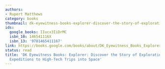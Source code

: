 ```yaml
---
authors:
- Rupert Matthews
category: books
thumbnail: dk-eyewitness-books-explorer-discover-the-story-of-exploration-from-early-expeditions-to-high-tech-trips-into-space-rupert-matthews-cover.jpg
ids:
  google_books: IIucx3IiDrMC
  isbn_10: 146541116X
  isbn_13: '9781465411167'
link: https://books.google.com/books/about/DK_Eyewitness_Books_Explorer.html?hl=&id=IIucx3IiDrMC
status: read
title: 'DK Eyewitness Books: Explorer: Discover the Story of Exploration—from Early
  Expeditions to High-Tech Trips into Space'
---
```

